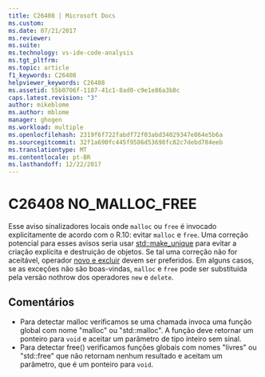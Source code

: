 ```yaml
---
title: C26408 | Microsoft Docs
ms.custom: 
ms.date: 07/21/2017
ms.reviewer: 
ms.suite: 
ms.technology: vs-ide-code-analysis
ms.tgt_pltfrm: 
ms.topic: article
f1_keywords: C26408
helpviewer_keywords: C26408
ms.assetid: 55b0706f-1107-41c1-8ad0-c9e1e86a3b8c
caps.latest.revision: "3"
author: mikeblome
ms.author: mblome
manager: ghogen
ms.workload: multiple
ms.openlocfilehash: 2319f6f722fabdf72f03abd34029347e064e5b6a
ms.sourcegitcommit: 32f1a690fc445f9586d53698fc82c7debd784eeb
ms.translationtype: MT
ms.contentlocale: pt-BR
ms.lasthandoff: 12/22/2017
---
```

# <a name="c26408-nomallocfree"></a>C26408 NO_MALLOC_FREE
Esse aviso sinalizadores locais onde `malloc` ou `free` é invocado explicitamente de acordo com o R.10: evitar `malloc` e `free`. Uma correção potencial para esses avisos seria usar [std::make_unique](/cpp/standard-library/memory-functions#make_unique) para evitar a criação explícita e destruição de objetos. Se tal uma correção não for aceitável, operador [novo e excluir](/cpp/cpp/new-and-delete-operators) devem ser preferidos. Em alguns casos, se as exceções não são boas-vindas, `malloc` e `free` pode ser substituída pela versão nothrow dos operadores `new` e `delete`.

## <a name="remarks"></a>Comentários
- Para detectar malloc verificamos se uma chamada invoca uma função global com nome "malloc" ou "std::malloc". A função deve retornar um ponteiro para `void` e aceitar um parâmetro de tipo inteiro sem sinal.
- Para detectar free() verificamos funções globais com nomes "livres" ou "std::free" que não retornam nenhum resultado e aceitam um parâmetro, que é um ponteiro para `void`.
